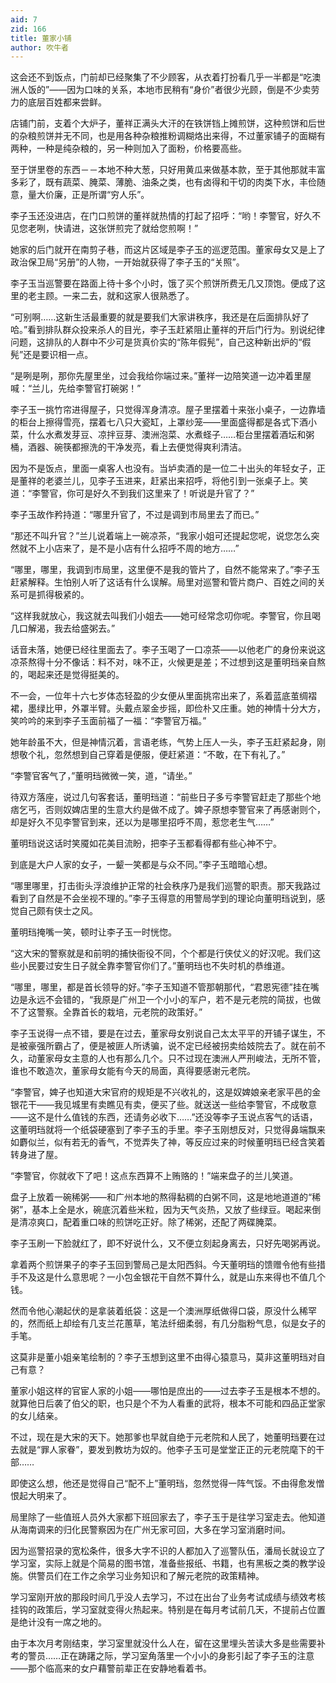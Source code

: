 ```yaml
---
aid: 7
zid: 166
title: 董家小铺
author: 吹牛者
---
```


这会还不到饭点，门前却已经聚集了不少顾客，从衣着打扮看几乎一半都是“吃澳洲人饭的”――因为口味的关系，本地市民稍有“身价”者很少光顾，倒是不少卖劳力的底层百姓都来尝鲜。

店铺门前，支着个大炉子，董祥正满头大汗的在铁饼铛上摊煎饼，这种煎饼和后世的杂粮煎饼并无不同，也是用各种杂粮推粉调糊烙出来得，不过董家铺子的面糊有两种，一种是纯杂粮的，另一种则加入了面粉，价格要高些。

至于饼里卷的东西－－本地不种大葱，只好用黄瓜来做基本款，至于其他那就丰富多彩了，既有蔬菜、腌菜、薄脆、油条之类，也有卤得和干切的肉类下水，丰俭随意，量大价廉，正是所谓“穷人乐”。

李子玉还没进店，在门口煎饼的董祥就热情的打起了招呼：“哟！李警官，好久不见您老咧，快请进，这张饼煎完了就给您煎啊！”

她家的后门就开在南剪子巷，而这片区域是李子玉的巡逻范围。董家母女又是上了政治保卫局“另册”的人物，一开始就获得了李子玉的“关照”。

李子玉当巡警要在路面上待十多个小时，饿了买个煎饼所费无几又顶饱。便成了这里的老主顾。一来二去，就和这家人很熟悉了。

“可别啊……这新生活最重要的就是要我们大家讲秩序，我还是在后面排队好了哈。”看到排队群众投来杀人的目光，李子玉赶紧阻止董祥的开后门行为。别说纪律问题，这排队的人群中不少可是货真价实的“陈年假髡”，自己这种新出炉的“假髡”还是要识相一点。

“是咧是咧，那你先屋里坐，过会我给你端过来。”董祥一边陪笑道一边冲着里屋喊：“兰儿，先给李警官打碗粥！”

李子玉一挑竹帘进得屋子，只觉得浑身清凉。屋子里摆着十来张小桌子，一边靠墙的柜台上擦得雪亮，摆着七八只大瓷缸，上罩纱笼――里面盛得都是各式下酒小菜，什么水煮发芽豆、凉拌豆芽、澳洲泡菜、水煮蛏子……柜台里摆着酒坛和粥桶，酒器、碗筷都擦洗的干净发亮，看上去便觉得爽利清洁。

因为不是饭点，里面一桌客人也没有。当垆卖酒的是一位二十出头的年轻女子，正是董祥的老婆兰儿，见李子玉进来，赶紧出来招呼，将他引到一张桌子上。笑道：“李警官，你可是好久不到我们这里来了！听说是升官了？”

李子玉故作矜持道：“哪里升官了，不过是调到市局里去了而已。”

“那还不叫升官？”兰儿说着端上一碗凉茶，“我家小姐可还提起您呢，说您怎么突然就不上小店来了，是不是小店有什么招呼不周的地方……”

“哪里，哪里，我调到市局里，这里便不是我的管片了，自然不能常来了。”李子玉赶紧解释。生怕别人听了这话有什么误解。局里对巡警和管片商户、百姓之间的关系可是抓得极紧的。

“这样我就放心，我这就去叫我们小姐去――她可经常念叨你呢。李警官，你且喝几口解渴，我去给盛粥去。”

话音未落，她便已经往里面去了。李子玉喝了一口凉茶――以他老广的身份来说这凉茶熬得十分不像话：料不对，味不正，火候更是差；不过想到这是董明珰亲自熬的，喝起来还是觉得挺美的。

不一会，一位年十六七岁体态轻盈的少女便从里面挑帘出来了，系着蓝底茧绸褶裙，墨绿比甲，外罩半臂。头戴点翠金步摇，即俭朴又庄重。她的神情十分大方，笑吟吟的来到李子玉面前福了一福：“李警官万福。”

她年龄虽不大，但是神情沉着，言语老练，气势上压人一头，李子玉赶紧起身，刚想敬个礼，忽然想到自己穿着是便服，便赶紧道：“不敢，在下有礼了。”

“李警官客气了，”董明珰微微一笑，道，“请坐。”

待双方落座，说过几句客套话，董明珰道：“前些日子多亏李警官赶走了那些个地痞乞丐，否则奴婢店里的生意大约是做不成了。婢子原想李警官来了再感谢则个，却是好久不见李警官到来，还以为是哪里招呼不周，惹您老生气……”

董明珰说这话时笑魇如花美目流盼，把李子玉都看得都有些心神不宁。

到底是大户人家的女子，一颦一笑都是与众不同。”李子玉暗暗心想。

“哪里哪里，打击街头浮浪维护正常的社会秩序乃是我们巡警的职责。那天我路过看到了自然是不会坐视不理的。”李子玉得意的用警局学到的理论向董明珰说到，感觉自己颇有侠士之风。

董明珰掩嘴一笑，顿时让李子玉一时恍惚。

“这大宋的警察就是和前明的捕快衙役不同，个个都是行侠仗义的好汉呢。我们这些小民要过安生日子就全靠李警官你们了。”董明珰也不失时机的恭维道。

“哪里，哪里，都是首长领导的好。”李子玉知道不管那朝那代，“君恩宪德”挂在嘴边是永远不会错的，“我原是广州卫一个小小的军户，若不是元老院的简拔，也做不了这警察。全靠首长的栽培，元老院的政策好。”

李子玉说得一点不错，要是在过去，董家母女别说自己太太平平的开铺子谋生，不是被豪强所霸占了，便是被匪人所诱骗，说不定已经被拐卖给妓院去了。就在前不久，动董家母女主意的人也有那么几个。只不过现在澳洲人严刑峻法，无所不管，谁也不敢造次，董家母女能有今天的局面，真得要感谢元老院。

“李警官，婢子也知道大宋官府的规矩是不兴收礼的，这是奴婢娘亲老家平邑的金银花干――我见城里有卖瞧见有卖，便买了些。就送送一些给李警官，不成敬意――这不是什么值钱的东西，还请务必收下……”还没等李子玉说点客气的话语，这董明珰就将一个纸袋硬塞到了李子玉的手里。李子玉刚想反对，只觉得鼻端飘来如麝似兰，似有若无的香气，不觉弄失了神，等反应过来的时候董明珰已经含笑着转身进了屋。

“李警官，你就收下了吧！这点东西算不上贿赂的！”端来盘子的兰儿笑道。

盘子上放着一碗稀粥――和广州本地的熬得黏稠的白粥不同，这是地地道道的“稀粥”，基本上全是水，碗底沉着些米粒，因为天气炎热，又放了些绿豆。喝起来倒是清凉爽口，配着重口味的煎饼吃正好。除了稀粥，还配了两碟腌菜。

李子玉刷一下脸就红了，即不好说什么，又不便立刻起身离去，只好先喝粥再说。

拿着两个煎饼果子的李子玉回到警局己是太阳西斜。今天董明珰的馈赠令他有些措手不及这是什么意思呢？一小包金银花干自然不算什么，就是山东来得也不值几个钱。

然而令他心潮起伏的是拿装着纸袋：这是一个澳洲厚纸做得口袋，原没什么稀罕的，然而纸上却绘有几支兰花蕙草，笔法纤细柔弱，有几分脂粉气息，似是女子的手笔。

这莫非是董小姐亲笔绘制的？李子玉想到这里不由得心猿意马，莫非这董明珰对自己有意？

董家小姐这样的官宦人家的小姐――哪怕是庶出的――过去李子玉是根本不想的。就算他日后袭了伯父的职，也只是个不为人看重的武将，根本不可能和四品正堂家的女儿结亲。

不过，现在是大宋的天下。她那爹也早就自绝于元老院和人民了，她董明珰要在过去就是“罪人家眷”，要发到教坊为奴的。他李子玉可是堂堂正正的元老院麾下的干部……

即使这么想，他还是觉得自己“配不上”董明珰，忽然觉得一阵气馁。不由得愈发憎恨起大明来了。

局里除了一些值班人员外大家都下班回家去了，李子玉于是往学习室走去。他知道从海南调来的归化民警察因为在广州无家可回，大多在学习室消磨时间。

因为巡警招录的宽松条件，很多大字不识的人都加入了巡警队伍，潘局长就设立了学习室，实际上就是个简易的图书馆，准备些报纸、书籍，也有黑板之类的教学设施。供警员们在工作之余学习业务知识和了解元老院的政策精神。

学习室刚开放的那段时间几乎没人去学习，不过在出台了业务考试成绩与绩效考核挂钩的政策后，学习室就变得火热起来。特别是在每月考试前几天，不提前占位置是绝计没有一席之地的。

由于本次月考刚结束，学习室里就没什么人在，留在这里埋头苦读大多是些需要补考的警员……正在踌躇之际，学习室角落里一个小小的身影引起了李子玉的注意——那个临高来的女户藉警前辈正在安静地看着书。
